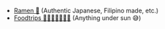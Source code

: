 ###### 
- [Ramen 🍜](./store_pages/ramen.md) (Authentic Japanese, Filipino made, etc.)
- [Foodtrips 🍦🎂🍕🍻🍟🍩🍱](./store_pages/foodtrips.md) (Anything under sun 😅)



<!-- | Store Name        | Address          | Overall Rating |
|:-------------|:------------------|:------|
| [Sili Cafe](./store_pages/sili-cafe.html)           | Mahabang Parang | 8.5/10  |
| Gelines | ----   | ----  |
| Raw House           | ----      | ---   |
| Doc Jones           | ---- | ----  | -->
